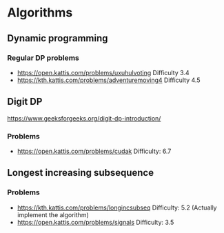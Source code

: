 # Algorithms

## Dynamic programming
### Regular DP problems
* https://open.kattis.com/problems/uxuhulvoting Difficulty 3.4
* https://kth.kattis.com/problems/adventuremoving4 Difficulty 4.5

## Digit DP
https://www.geeksforgeeks.org/digit-dp-introduction/
### Problems
* https://open.kattis.com/problems/cudak Difficulty: 6.7

## Longest increasing subsequence
### Problems
* https://kth.kattis.com/problems/longincsubseq Difficulty: 5.2 (Actually implement the algorithm) 
* https://open.kattis.com/problems/signals Difficulty: 3.5
